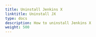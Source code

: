 ```yaml
---
title: Uninstall Jenkins X
linktitle: Uninstall JX
type: docs
description: How to uninstall Jenkins X
weight: 500
---
```

